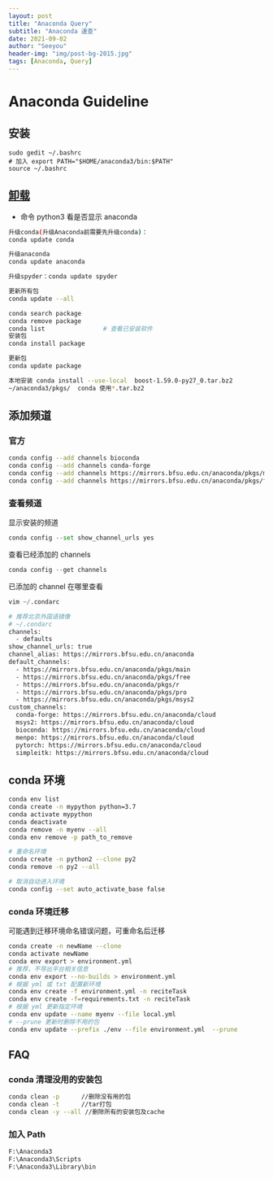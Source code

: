 ```yaml
---
layout: post
title: "Anaconda Query"
subtitle: "Anaconda 速查"
date: 2021-09-02
author: "Seeyou"
header-img: "img/post-bg-2015.jpg"
tags: [Anaconda, Query]
---
```

# Anaconda Guideline

## 安装

```shell
sudo gedit ~/.bashrc
# 加入 export PATH="$HOME/anaconda3/bin:$PATH"
source ~/.bashrc
```

## [卸载](https://blog.csdn.net/qq_22474567/article/details/54984257)

- 命令 python3 看是否显示 anaconda

```sh
升级conda(升级Anaconda前需要先升级conda)：
conda update conda

升级anaconda
conda update anaconda

升级spyder：conda update spyder

更新所有包
conda update --all

conda search package
conda remove package
conda list                # 查看已安装软件
安装包
conda install package

更新包
conda update package

本地安装 conda install --use-local  boost-1.59.0-py27_0.tar.bz2
~/anaconda3/pkgs/  conda 使用*.tar.bz2
```

## 添加频道

### 官方

```sh
conda config --add channels bioconda
conda config --add channels conda-forge
conda config --add channels https://mirrors.bfsu.edu.cn/anaconda/pkgs/main
conda config --add channels https://mirrors.bfsu.edu.cn/anaconda/pkgs/free
```

### 查看频道

显示安装的频道

```py
conda config --set show_channel_urls yes
```

查看已经添加的 channels

```py
conda config --get channels
```

已添加的 channel 在哪里查看
```py
vim ~/.condarc
```

```sh
# 推荐北京外国语镜像
# ~/.condarc
channels:
  - defaults
show_channel_urls: true
channel_alias: https://mirrors.bfsu.edu.cn/anaconda
default_channels:
  - https://mirrors.bfsu.edu.cn/anaconda/pkgs/main
  - https://mirrors.bfsu.edu.cn/anaconda/pkgs/free
  - https://mirrors.bfsu.edu.cn/anaconda/pkgs/r
  - https://mirrors.bfsu.edu.cn/anaconda/pkgs/pro
  - https://mirrors.bfsu.edu.cn/anaconda/pkgs/msys2
custom_channels:
  conda-forge: https://mirrors.bfsu.edu.cn/anaconda/cloud
  msys2: https://mirrors.bfsu.edu.cn/anaconda/cloud
  bioconda: https://mirrors.bfsu.edu.cn/anaconda/cloud
  menpo: https://mirrors.bfsu.edu.cn/anaconda/cloud
  pytorch: https://mirrors.bfsu.edu.cn/anaconda/cloud
  simpleitk: https://mirrors.bfsu.edu.cn/anaconda/cloud
```

## conda 环境

```sh
conda env list
conda create -n mypython python=3.7
conda activate mypython
conda deactivate
conda remove -n myenv --all
conda env remove -p path_to_remove

# 重命名环境
conda create -n python2 --clone py2
conda remove -n py2 --all

# 取消自动进入环境
conda config --set auto_activate_base false
```

### conda 环境迁移

可能遇到迁移环境命名错误问题，可重命名后迁移

```sh
conda create -n newName --clone
conda activate newName
conda env export > environment.yml
# 推荐，不导出平台相关信息
conda env export --no-builds > environment.yml
# 根据 yml 或 txt 配置新环境
conda env create -f environment.yml -n reciteTask
conda env create -f=requirements.txt -n reciteTask
# 根据 yml 更新指定环境
conda env update --name myenv --file local.yml
# --prune 更新时删除不用的包
conda env update --prefix ./env --file environment.yml  --prune
```

## FAQ

### conda 清理没用的安装包

```sh
conda clean -p      //删除没有用的包
conda clean -t      //tar打包
conda clean -y --all //删除所有的安装包及cache
```

### 加入 Path

```txt
F:\Anaconda3
F:\Anaconda3\Scripts
F:\Anaconda3\Library\bin
```
